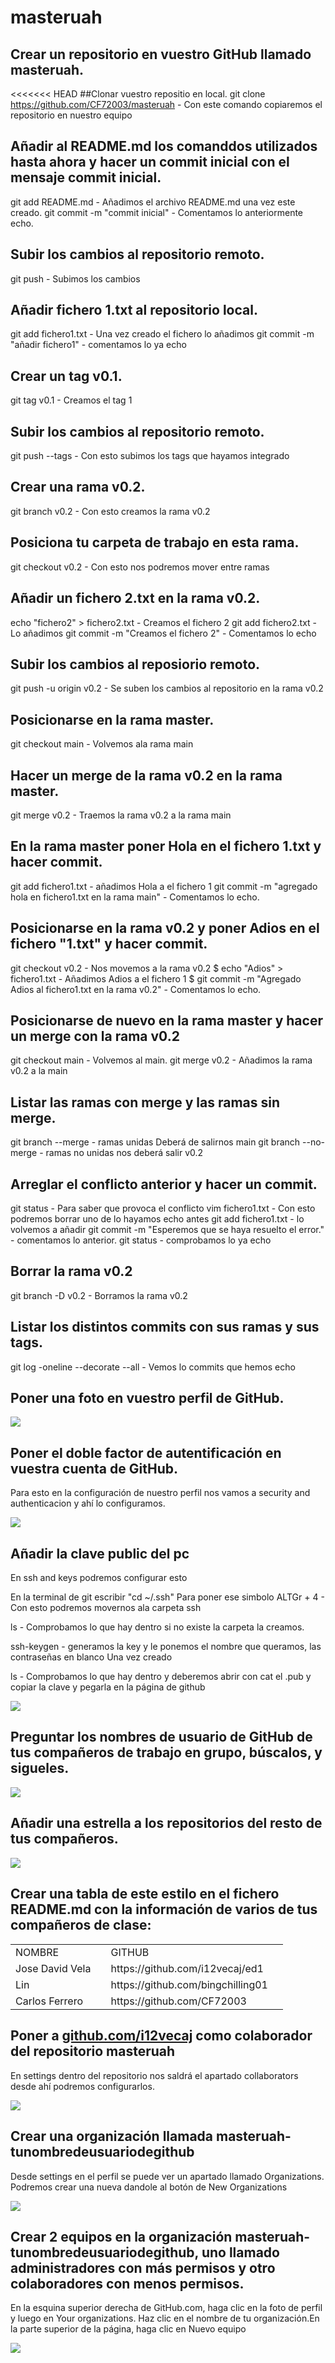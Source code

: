 # masteruah
## Crear un repositorio en vuestro GitHub llamado **masteruah**.

<<<<<<< HEAD
##Clonar vuestro repositio en local.
git clone https://github.com/CF72003/masteruah - Con este comando copiaremos el repositorio en nuestro equipo 

## Añadir al README.md los comanddos utilizados hasta ahora y hacer un commit inicial con el mensaje **commit inicial**.
git add README.md - Añadimos el archivo README.md una vez este creado.
git commit -m "commit inicial" - Comentamos lo anteriormente echo.

## Subir los cambios al repositorio remoto.
git push - Subimos los cambios

## Añadir fichero **1.txt** al repositorio local.
git add fichero1.txt - Una vez creado el fichero lo añadimos
git commit -m "añadir fichero1" - comentamos lo ya echo

## Crear un tag **v0.1**.
git tag v0.1 - Creamos el tag 1

 ## Subir los cambios al repositorio remoto.
git push --tags - Con esto subimos los tags que hayamos integrado

## Crear una rama **v0.2**.
git branch v0.2 - Con esto creamos la rama v0.2

## Posiciona tu carpeta de trabajo en esta rama.
git checkout v0.2  - Con esto nos podremos mover entre ramas

## Añadir un fichero **2.txt** en la rama **v0.2**.
echo "fichero2" > fichero2.txt - Creamos el fichero 2
git add fichero2.txt - Lo añadimos
git commit -m "Creamos el fichero 2" - Comentamos lo echo

## Subir los cambios al reposiorio remoto.
git push -u origin v0.2 - Se suben los cambios al repositorio en la rama v0.2

## Posicionarse en la rama **master**.
git checkout main - Volvemos ala rama main

## Hacer un merge de la rama **v0.2** en la rama **master**.
git merge v0.2 - Traemos la rama v0.2 a la rama main

## En la rama **master** poner **Hola** en el fichero **1.txt** y hacer commit.
git add fichero1.txt - añadimos Hola a el fichero 1
git commit -m "agregado hola en fichero1.txt en la rama main" - Comentamos lo echo.

## Posicionarse en la rama **v0.2** y poner **Adios** en el fichero "1.txt" y hacer commit.
git checkout v0.2 - Nos movemos a la rama v0.2
$ echo "Adios" > fichero1.txt - Añadimos Adios a el fichero 1
$ git commit -m "Agregado Adios al fichero1.txt en la rama v0.2" - Comentamos lo echo.

## Posicionarse de nuevo en la rama **master** y hacer un merge con la rama **v0.2**
 git checkout main - Volvemos al main.
 git merge v0.2 - Añadimos la rama v0.2 a la main  
 
 ## Listar las ramas con merge y las ramas sin merge.
 git branch --merge - ramas unidas  Deberá de salirnos main
 git branch --no-merge  -  ramas no unidas nos deberá salir v0.2
 
 ## Arreglar el conflicto anterior y hacer un commit.
 git status -  Para saber que provoca el conflicto
 vim fichero1.txt - Con esto podremos borrar uno de lo hayamos echo antes
 git add fichero1.txt -  lo volvemos a añadir
 git commit -m "Esperemos que se haya resuelto el error." - comentamos lo anterior.
 git status -  comprobamos lo ya echo 
 
 ## Borrar la rama **v0.2**
 git branch -D v0.2 -  Borramos la rama v0.2
 
 ## Listar los distintos commits con sus ramas y sus tags.
 git log -oneline --decorate --all - Vemos lo commits que hemos echo 
 
 ## Poner una foto en vuestro perfil de GitHub.
 
 <img src="https://github.com/CF72003/masteruah/blob/main/img/Foto.PNG?raw=true"/>
 
 ## Poner el doble factor de autentificación en vuestra cuenta de GitHub.
 Para esto en la configuración de nuestro perfil
 nos vamos a security and authenticacion y ahí 
 lo configuramos.
 
 <img src="https://github.com/CF72003/masteruah/blob/main/img/autenticacion.PNG?raw=true"/>
 
 ## Añadir la clave public del pc
 En ssh and keys podremos configurar esto
 
 En la terminal de git  escribir "cd ~/.ssh" Para poner ese simbolo ALTGr + 4 - Con esto podremos movernos ala carpeta ssh
 
 ls -  Comprobamos lo que hay dentro  si no existe la carpeta la creamos. 
 
 ssh-keygen - generamos la key y le ponemos el nombre que queramos, las contraseñas en blanco
 Una vez creado 
 
 ls -  Comprobamos lo que hay dentro  y deberemos abrir con cat el .pub  y copiar la clave y pegarla en la página de github
 
 <img src="https://github.com/CF72003/masteruah/blob/main/img/key.PNG?raw=true"/>
 
## Preguntar los nombres de usuario de GitHub de tus compañeros de trabajo en grupo, búscalos, y sigueles.

<img src="https://github.com/CF72003/masteruah/blob/main/img/amigos.PNG?raw=true"/>

##  Añadir una estrella a los repositorios del resto de tus compañeros.

<img src="https://github.com/CF72003/masteruah/blob/main/img/estrella.PNG?raw=true"/>

## Crear una tabla de este estilo en el fichero **README.md** con la información de varios de tus compañeros de clase:

<table>
 <tr>
  <td> NOMBRE <td/>
  <td> GITHUB <td/>
  <tr/>
 <tr>
  <td>Jose David Vela<td/>
  <td>https://github.com/i12vecaj/ed1<td/>
  <tr/>
 <tr>
  <td> Lin <td/>
  <td>https://github.com/bingchilling01<td/>
  <tr/>
 <tr>
  <td>Carlos Ferrero<td/>
  <td>https://github.com/CF72003<td/>
  <tr/>
 <table/>
 
 ## Poner a [github.com/i12vecaj](http://github.com/i12vecaj) como colaborador del repositorio **masteruah**
 
 En settings dentro del repositorio nos saldrá el apartado collaborators desde ahí podremos configurarlos.
 
 <img src="https://github.com/CF72003/masteruah/blob/main/img/colaborador.PNG?raw=true"/>

 ##  Crear una organización llamada **masteruah-tunombredeusuariodegithub**
 
 Desde settings  en el perfil se puede ver un apartado llamado Organizations. Podremos crear una nueva dandole al botón de New Organizations
 
 <img src="https://github.com/CF72003/masteruah/blob/main/img/organizaciones.PNG?raw=true"/>
 
 ## Crear 2 equipos en la organización **masteruah-tunombredeusuariodegithub**, uno llamado **administradores** con más permisos y otro **colaboradores** con menos permisos.

 En la esquina superior derecha de GitHub.com, haga clic en la foto de perfil y luego en Your organizations. Haz clic en el nombre de tu organización.En la parte superior de la página, haga clic en Nuevo equipo
 
  <img src="https://github.com/CF72003/masteruah/blob/main/img/grupoadmin.PNG?raw=true"/>
 
 
